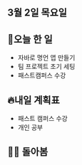 ## 3월 2일 목요일

## 📝오늘 한 일

- 자바로 명언 앱 만들기
- 팀 프로젝트 초기 세팅
- 패스트캠퍼스 수강

## 🔥내일 계획표

- 패스트 캠퍼스 수강
- 개인 공부


## 💁‍♂️ 돌아봄


